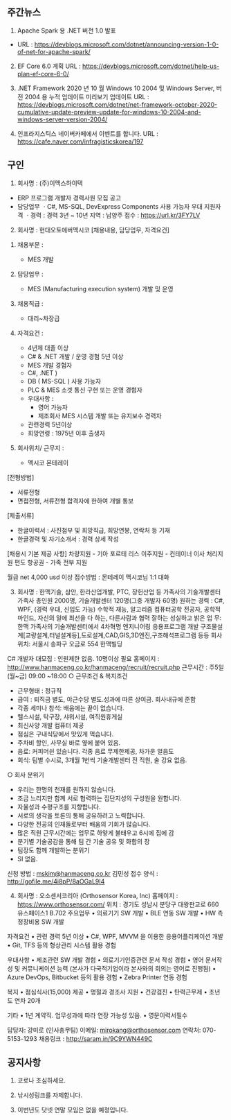 ## 주간뉴스
1) Apache Spark 용 .NET 버전 1.0 발표
 - URL : https://devblogs.microsoft.com/dotnet/announcing-version-1-0-of-net-for-apache-spark/
 
2) EF Core 6.0 계획
URL : https://devblogs.microsoft.com/dotnet/help-us-plan-ef-core-6-0/

3) .NET Framework 2020 년 10 월 Windows 10 2004 및 Windows Server, 버전 2004 용 누적 업데이트 미리보기 업데이트
URL : https://devblogs.microsoft.com/dotnet/net-framework-october-2020-cumulative-update-preview-update-for-windows-10-2004-and-windows-server-version-2004/

4) 인프라지스틱스 네이버카페에서 이벤트를 합니다.
URL : https://cafe.naver.com/infragisticskorea/197

## 구인

1) 회사명 :  (주)이맥스하이텍

- ERP 프로그램 개발자 경력사원 모집 공고
- 담당업무
ㆍC#, MS-SQL, DevExpress Components 사용 가능자 우대
지원자격
ㆍ경력 : 경력 3년 ~ 10년
지역 : 남양주
접수 : https://url.kr/3FY7LV

2) 회사명 : 현대오토에버멕시코
[채용내용, 담당업무, 자격요건]
1. 채용부문 :
     - MES 개발

2. 담당업무 :
     - MES (Manufacturing execution system) 개발 및 운영 

3. 채용직급 :
     - 대리~차장급

4. 자격요건 :
     - 4년제 대졸 이상  
     - C# & .NET 개발 / 운영 경험 5년 이상
     - MES 개발 경험자
     - C#, .NET )
     - DB ( MS-SQL ) 사용 가능자
     - PLC & MES 소겟 통신 구현 또는 운영 경험자 
     - 우대사항 :
        * 영어 가능자 
        * 제조회사 MES 시스템 개발 또는 유지보수 경력자 
     - 관련경력 5년이상
     - 희망연령 : 1975년 이후 출생자
  
5. 회사위치/ 근무지 :
     - 멕시코 몬테레이

[전형방법]
- 서류전형
- 면접전형, 서류전형 합격자에 한하여 개별 통보

[제출서류]
- 한글이력서 : 사진첨부 및 희망직급, 희망연봉, 연락처 등 기재
- 한글경력 및 자기소개서 : 경력 상세 작성
 

[채용시 기본 제공 사항]
차량지원 - 기아 포르테 리스
이주지원 - 컨테이너 이사 처리지원
편도 항공권 - 가족 전부 지원

월급 net 4,000 usd 이상
접수방법 : 몬테레이 맥시코님 1:1 대화

3) 회사명 : 한맥기술, 삼안, 한라산업개발, PTC, 장헌산업 등 가족사의 기술개발센터
   가족사 총인원 2000명, 기술개발센터 120명(그중 개발자 60명)
원하는 경력 : C#, WPF, (경력 우대, 신입도 가능)
        수학적 재능, 알고리즘
             컴퓨터공학 전공자,
             공학적 마인드,
        자신의 일에 최선을 다 하는, 
        다른사람과 협력 잘하는
        성실하고 밝은 
업 무:   한맥 가족사의 기술개발센터에서 4차혁명
        엔지니어링 응용프로그램 개발
        구조물설계[교량설계,터널설계등],도로설계,CAD,GIS,3D엔진,구조해석프로그램 등등 
회사위치: 서울시 송파구 오금로 554 한맥빌딩

C# 개발자 대모집 : 인원제한 없음. 10명이상 필요
홈페이지 : http://www.hanmaceng.co.kr/hanmaceng/recruit/recruit.php
근무시간 : 주5일(월~금) 09:00 ~18:00
○ 근무조건 & 복지조건
- 근무형태 : 정규직
- 급여 : 퇴직금 별도, 야근수당 별도.성과에 따른 상여금. 회사내규에 준함
- 각종 세미나 참석: 배움에는 끝이 없습니다.
- 헬스시설, 탁구장, 샤워시설, 여직원휴게실
- 최신사양 개발 컴퓨터 제공
- 점심은 구내식당에서 맛있게 먹습니다.
- 주차비 할인, 사무실 바로 옆에 붙어 있음.
- 음료: 커피머쉰 있습니다. 각종 음료 무제한제공, 차가운 얼음도
- 회식: 팀별 수시로, 3개월 1번씩 기술개발센터 전 직원, 술 강요 없음.

○ 회사 분위기
- 우리는 한명의 천재를 원하지 않습니다. 
- 조금 느리지만 함께 서로 협력하는 집단지성의 구성원을 원합니다.
- 자율성과 수평구조를 지향합니다.
- 서로의 생각을 토론의 통해 공유하려고 노력합니다.
- 다양한 전공의 인재들로부터 배움의 기회가 많습니다.
- 많은 직원 근무시간에는 업무로 하얗게 불태우고 6시에 집에 감 
- 분기별 기술공감을 통해 팀 간 기술 공유 및 화합의 장
- 팀장도 함께 개발하는 분위기
- SI 없음.

신청 방법 : mskim@hanmaceng.co.kr 김민성
접수 양식 : http://gofile.me/4i8pP/8aOGaL9I4

4) 회사명 : 오소센서코리아 (Orthosensor Korea, Inc)
홈페이지 : https://www.orthosensor.com/
위치 : 경기도 성남시 분당구 대왕판교로 660 유스페이스1 B.702
주요업무
• 의료기기 SW 개발
• BLE 연동 SW 개발
• HW 측정장비용 SW 개발

자격요건
• 관련 경력 5년 이상
• C#, WPF, MVVM 을 이용한 응용어플리케이션 개발
• Git, TFS 등의 형상관리 시스템 활용 경험

우대사항
• 제조관련 SW 개발 경험
• 의료기기인증관련 문서 작성 경험
• 영어 문서작성 및 커뮤니케이션 능력 (본사가 다국적기업이라 본사와의 회의는 영어로 진행됨)
• Azure DevOps, Bitbucket 등의 활용 경험
• Zebra Printer 연동 경험

복지 
• 점심식사(15,000) 제공
• 명절과 경조사 지원
• 건강검진
• 탄력근무제
• 초년도 연차 20개 

기타
• 1년 계약직. 업무성과에 따라 연장 가능성 있음.
• 영문이력서필수

담당자: 강미로 (인사총무팀)
이메일: mirokang@orthosensor.com
연락처: 070-5153-1293
채용링크 : http://saram.in/9C9YWN449C



## 공지사항

1) 코로나 조심하세요.

2) 낚시성링크를 자제합니다.

3) 이번년도 닷넷 연말 모임은 없을 예정입니다. 
